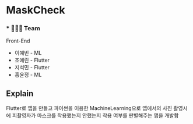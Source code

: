 # MaskCheck

### * 👨‍👨‍👧 Team
Front-End
* 이예빈 - ML  
* 조예린 - Flutter  
* 지석민 - Flutter  
* 홍윤정 - ML

## Explain
Flutter로 앱을 만들고 파이썬을 이용한 MachineLearning으로 앱에서의 사진 촬영시에
피촬영자가 마스크를 착용했는지 안했는지 착용 여부를 판별해주는 앱을 개발함
